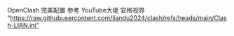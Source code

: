 OpenClash 完美配置
参考 YouTube大佬 安格视界 “https://raw.githubusercontent.com/liandu2024/clash/refs/heads/main/Clash-LIAN.ini”
